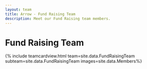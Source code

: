```yaml
---
layout: team
title: Arrow - Fund Raising Team
description: Meet our Fund Raising team members.
---
```

<h1>Fund Raising Team</h1>
{% include teamcardview.html team=site.data.FundRaisingTeam subteam=site.data.FundRaisingTeam images=site.data.Members%}